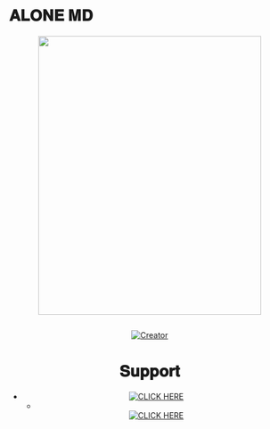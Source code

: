 # 𝐀𝐋𝐎𝐍𝐄 𝐌𝐃


<div class = "repo" align = "center">
 
<a href = "#">
<img src = "https://i.imgur.com/gM4QJqY.jpeg"  width="400" height="500">
</img>
 <p align="center">
  <a href="#"><img src="http://readme-typing-svg.herokuapp.com?color=ff00ab&center=true&vCenter=true&multiline=false&lines=ALONE+MD+WHATSAPP+BOT" alt="">
</p>
    <p align="center">
<a href="#"><img title="Creator" src="https://img.shields.io/badge/Creator-Hammy-blue.svg?style=for-the-badge&logo=github"></a>
     
 # 𝐒𝐮𝐩𝐩𝐨𝐫𝐭

  - <a href="https://chat.whatsapp.com/CJ19SPCM1F77r2i7B94ABK" target="_blank">
    <img alt="CLICK HERE" src="https://img.shields.io/badge/ JOIN OUR WHATSAPP GROUP  -25D366?style=for-the-badge&logo=whatsapp&logoColor=black" />
    
    - <a href="https://whatsapp.com/channel/0029Vagq4pN9hXEy6SpCDi0X" target="_blank">
    <img alt="CLICK HERE" src="https://img.shields.io/badge/ JOIN OUR WHATSAPP CHANNEL  -25D366?style=for-the-badge&logo=whatsapp&logoColor=black" />
